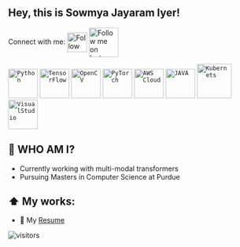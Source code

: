 ## Hey, this is Sowmya Jayaram Iyer!

Connect with me: 
[<img src="https://i.pinimg.com/originals/de/b4/6f/deb46f02a59e3b3a2aa58fac16290d63.gif" height="40em" align="center" alt="Follow me on LinkedIn" title="Connect with me on LinkedIn"/>](https://linkedin.com/in/sowmya-j-iyer)
[<img src="https://media.giphy.com/media/l41YmiCZ8HXvVl5M4/giphy.gif" height="60em" align="center" alt="Follow me on Instagram" title="Connect with me on Instagram"/>](https://www.instagram.com/sowmya._.iyer)


<code><img height="60" src="https://media.giphy.com/media/KAq5w47R9rmTuvWOWa/giphy.gif" title="Python"></code>
<code><img height="60" src="https://media.giphy.com/media/SU2ic3wTfuC6JhD1lA/giphy.gif" title="TensorFlow"></code>
<code><img height="60" src="https://3.bp.blogspot.com/-yvrV6MUueGg/ToICp0YIDPI/AAAAAAAAADg/SYKg4dWpyC43AAfrDwBTR0VYmYT0QshEgCPcBGAYYCw/s1600/OpenCV_Logo.png" title="OpenCV"></code>
<code><img height="60" src="https://pytorch.org/assets/images/pytorch-logo.png" title="PyTorch"></code>
<code><img height="60" src="https://techtalent.ca/wp-content/uploads/2020/12/1_b_al7C5p26tbZG4sy-CWqw.png" title="AWS Cloud"></code>
<code><img height="60" src="https://cdn.freebiesupply.com/logos/thumbs/2x/java-4-logo.png" title="JAVA"></code>
<code><img height="70" src="https://media.giphy.com/media/hT0YvlAfRRT4fSqaKy/giphy.gif" title="Kubernets"></code>
<code><img height="60" src="https://media.giphy.com/media/SS8CV2rQdlYNLtBCiF/giphy.gif" title="VisualStudio"></code>

## :book: WHO AM I?
<!--   <img align="right" alt="GIF" img height="300" src="https://media.giphy.com/media/cNfIqjpCY1zqfaLmd8/giphy.gif"> -->


- Currently working with multi-modal transformers 
- Pursuing Masters in Computer Science at Purdue 

## ⬆ My works:
- 📝 My [Resume](https://drive.google.com/file/d/1AOsuiy7dARq1JJuTl2GMduVEKuAmR-3B/view?usp=sharing)

![visitors](https://visitor-badge.laobi.icu/badge?page_id=Sowmya-Iyer.visitor-badge)
